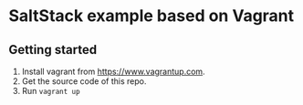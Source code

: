 SaltStack example based on Vagrant
==================================

Getting started
---------------

1. Install vagrant from https://www.vagrantup.com.
2. Get the source code of this repo.
3. Run ``vagrant up``
